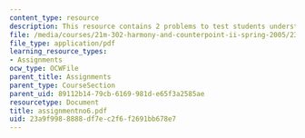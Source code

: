 ```yaml
---
content_type: resource
description: This resource contains 2 problems to test students understanding.
file: /media/courses/21m-302-harmony-and-counterpoint-ii-spring-2005/23a9f9988888df7ec2f6f2691bb678e7_assignmentno6.pdf
file_type: application/pdf
learning_resource_types:
- Assignments
ocw_type: OCWFile
parent_title: Assignments
parent_type: CourseSection
parent_uid: 89112b14-79cb-6169-981d-e65f3a2585ae
resourcetype: Document
title: assignmentno6.pdf
uid: 23a9f998-8888-df7e-c2f6-f2691bb678e7
---
```

